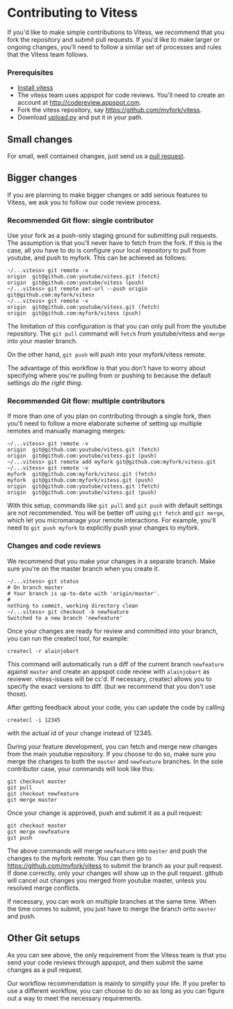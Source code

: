 # Contributing to Vitess

If you'd like to make simple contributions to Vitess, we recommend that you fork
the repository and submit pull requests. If you'd like to make larger or ongoing
changes, you'll need to follow a similar set of processes and rules that the
Vitess team follows.

### Prerequisites
  - [Install vitess](https://github.com/youtube/vitess/blob/master/doc/GettingStarted.markdown)
  - The vitess team uses appspot for code reviews. You'll need to create an account at http://codereview.appspot.com.
  - Fork the vitess repository, say https://github.com/myfork/vitess.
  - Download [upload.py](https://code.google.com/p/rietveld/wiki/UploadPyUsage) and put it in your path.



## Small changes

For small, well contained changes, just send us a
[pull request](https://help.github.com/articles/using-pull-requests).

## Bigger changes

If you are planning to make bigger changes or add serious features to Vitess, we
ask you to follow our code review process.

### Recommended Git flow: single contributor

Use your fork as a push-only staging ground for submitting pull requests. The
assumption is that you'll never have to fetch from the fork. If this is the
case, all you have to do is configure your local repository to pull from
youtube, and push to myfork. This can be achieved as follows:

```
~/...vitess> git remote -v
origin  git@github.com:youtube/vitess.git (fetch)
origin  git@github.com:youtube/vitess (push)
~/...vitess> git remote set-url --push origin git@github.com:myfork/vitess
~/...vitess> git remote -v
origin  git@github.com:youtube/vitess.git (fetch)
origin  git@github.com:myfork/vitess (push)
```

The limitation of this configuration is that you can only pull from the youtube
repository. The `git pull` command will `fetch` from youtube/vitess and `merge`
into your master branch.

On the other hand, `git push` will push into your myfork/vitess remote.

The advantage of this workflow is that you don't have to worry about specifying
where you're pulling from or pushing to because the default settings *do the
right thing*.

### Recommended Git flow: multiple contributors

If more than one of you plan on contributing through a single fork, then you'll
need to follow a more elaborate scheme of setting up multiple remotes and
manually managing merges:

```
~/...vitess> git remote -v
origin  git@github.com:youtube/vitess.git (fetch)
origin  git@github.com:youtube/vitess.git (push)
~/...vitess> git remote add myfork git@github.com:myfork/vitess.git
~/...vitess> git remote -v
myfork  git@github.com:myfork/vitess.git (fetch)
myfork  git@github.com:myfork/vitess.git (push)
origin  git@github.com:youtube/vitess.git (fetch)
origin  git@github.com:youtube/vitess.git (push)
```

With this setup, commands like `git pull` and `git push` with default settings
are not recommended. You will be better off using `git fetch` and `git merge`,
which let you micromanage your remote interactions. For example, you'll need to
`git push myfork` to explicitly push your changes to myfork.

### Changes and code reviews
We recommend that you make your changes in a separate branch.
Make sure you're on the master branch when you create it.

```
~/...vitess> git status
# On branch master
# Your branch is up-to-date with 'origin/master'.
#
nothing to commit, working directory clean
~/...vitess> git checkout -b newfeature
Switched to a new branch 'newfeature'
```
Once your changes are ready for review and committed into your branch,
you can run the createcl tool, for example:
```
createcl -r alainjobart
```
This command will automatically run a diff of the current branch `newfeature`
against `master` and create an appspot code review with `alainjobart` as
reviewer. vitess-issues will be cc'd. If necessary, createcl allows you to
specify the exact versions to diff. (but we recommend that you don't use those).

After getting feedback about your code, you can update the code by calling

```
createcl -i 12345
```

with the actual id of your change instead of 12345.

During your feature development, you can fetch and merge new changes from the main youtube repository.
If you choose to do so, make sure you merge the changes to both the `master` and `newfeature` branches.
In the sole contributor case, your commands will look like this:
```
git checkout master
git pull
git checkout newfeature
git merge master
```
Once your change is approved, push and submit it as a pull request:
```
git checkout master
git merge newfeature
git push
```
The above commands will merge `newfeature` into `master` and push the changes to the myfork remote.
You can then go to https://github.com/myfork/vitess to submit the branch as your pull request.
If done correctly, only your changes will show up in the pull request.
github will cancel out changes you merged from youtube master, unless you resolved merge conflicts.

If necessary, you can work on multiple branches at the same time.
When the time comes to submit, you just have to merge the branch onto `master` and push.

## Other Git setups

As you can see above, the only requirement from the Vitess team is that you send
your code reviews through appspot, and then submit the same changes as a pull
request.

Our workflow recommendation is mainly to simplify your life. If you prefer to
use a different workflow, you can choose to do so as long as you can figure out
a way to meet the necessary requirements.
